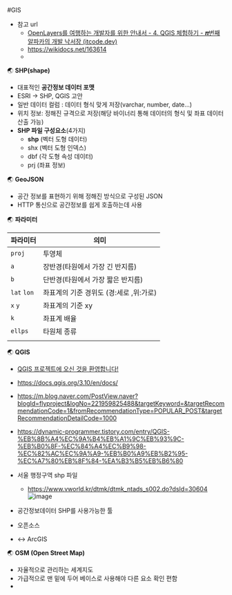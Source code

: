 #GIS 
- 참고 url
	- [OpenLayers를 여행하는 개발자를 위한 안내서 - 4. QGIS 체험하기 - 𝝅번째 알파카의 개발 낙서장 (itcode.dev)](https://blog.itcode.dev/projects/2022/03/05/gis-guide-for-programmer-4)
	- https://wikidocs.net/163614
	- 

🌏 **SHP(shape)**
- 대표적인 **공간정보 데이터 포맷**
- ESRI -> SHP, QGIS 고안
- 일반 데이터 컬럼 :  데이터 형식 맞게 저장(varchar, number, date...)
- 위치 정보: 정해진 규격으로 저장(해당 바이너리 통해 데이터의 형식 및 좌표 데이터 산출 가능)
- **SHP 파일 구성요소**(4가지)
	- **shp** (벡터 도형 데이터)
	- shx (벡터 도형 인덱스)
	- dbf (각 도형 속성 데이터)
	- prj (좌표 정보)

🌏 **GeoJSON**
- 공간 정보를 표현하기 위해 정해진 방식으로 구성된 JSON
- HTTP 통신으로 공간정보를 쉽게 호출하는데 사용

🌏 **파라미터**

| 파라미터        | 의미                       |
| ----------- | ------------------------ |
| `proj`      | 투영체                      |
| `a`         | 장반경(타원에서 가장 긴 반지름)       |
| `b`         | 단반경(타원에서 가장 짧은 반지름)      |
| `lat` `lon` | 좌표계의 기준 경위도 (경:세로 ,위:가로) |
| `x` `y`     | 좌표계의 기준 xy               |
| `k`         | 좌표계 배율                   |
| `ellps`     | 타원체 종류                   |
|             |                          |



🌏 **QGIS**
- [QGIS 프로젝트에 오신 것을 환영합니다!](https://qgis.org/ko/site/)
- https://docs.qgis.org/3.10/en/docs/
- https://m.blog.naver.com/PostView.naver?blogId=flyproject&logNo=221959825488&targetKeyword=&targetRecommendationCode=1&fromRecommendationType=POPULAR_POST&targetRecommendationDetailCode=1000
- https://dynamic-programmer.tistory.com/entry/QGIS-%EB%8B%A4%EC%9A%B4%EB%A1%9C%EB%93%9C-%EB%B0%8F-%EC%84%A4%EC%B9%98-%EC%82%AC%EC%9A%A9-%EB%B0%A9%EB%B2%95-%EC%A7%80%EB%8F%84-%EA%B3%B5%EB%B6%80
- 서울 행정구역 shp 파일
	- https://www.vworld.kr/dtmk/dtmk_ntads_s002.do?dsId=30604
	![image](https://github.com/ohohdmswl/TIL/assets/132552661/18b771ab-a80d-4cef-8d01-f750f5b236a7)

- 공간정보데이터 SHP를 사용가능한 툴
- 오픈소스
- <-> ArcGIS


🌏 **OSM (Open Street Map)**
- 자율적으로 관리하는 세계지도
- 가급적으로 맨 밑에 두어 베이스로 사용해야 다른 요소 확인 편함
- 






